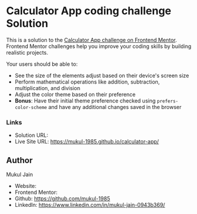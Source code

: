 # Calculator App coding challenge Solution

This is a solution to the [Calculator App challenge on Frontend Mentor](https://www.frontendmentor.io/challenges/calculator-app-9lteq5N29). Frontend Mentor challenges help you improve your coding skills by building realistic projects. 


Your users should be able to:

- See the size of the elements adjust based on their device's screen size
- Perform mathematical operations like addition, subtraction, multiplication, and division
- Adjust the color theme based on their preference
- **Bonus**: Have their initial theme preference checked using `prefers-color-scheme` and have any additional changes saved in the browser


### Links

- Solution URL: 
- Live Site URL: https://mukul-1985.github.io/calculator-app/



## Author

Mukul Jain

- Website: 
- Frontend Mentor: 
- Github: https://github.com/mukul-1985
- LinkedIn: https://www.linkedin.com/in/mukul-jain-0943b369/